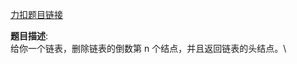 [力扣题目链接](https://leetcode.cn/problems/remove-nth-node-from-end-of-list/description/)

__题目描述__:\
给你一个链表，删除链表的倒数第 n 个结点，并且返回链表的头结点。\
